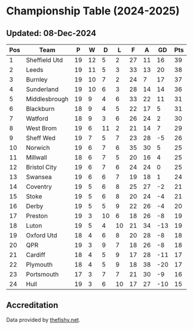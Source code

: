 # Championship Table (2024-2025)
## Updated: 08-Dec-2024

| Pos | Team | P | W | D | L | F | A | GD | Pts |
| --- | --- | --- | --- | --- | --- | --- | --- | --- | --- |
| 1 | Sheffield Utd | 19 | 12 | 5 | 2 | 27 | 11 | 16 | 39 |
| 2 | Leeds | 19 | 11 | 5 | 3 | 33 | 13 | 20 | 38 |
| 3 | Burnley | 19 | 10 | 7 | 2 | 24 | 7 | 17 | 37 |
| 4 | Sunderland | 19 | 10 | 6 | 3 | 28 | 14 | 14 | 36 |
| 5 | Middlesbrough | 19 | 9 | 4 | 6 | 33 | 22 | 11 | 31 |
| 6 | Blackburn | 18 | 9 | 4 | 5 | 22 | 17 | 5 | 31 |
| 7 | Watford | 18 | 9 | 3 | 6 | 26 | 24 | 2 | 30 |
| 8 | West Brom | 19 | 6 | 11 | 2 | 21 | 14 | 7 | 29 |
| 9 | Sheff Wed | 19 | 7 | 5 | 7 | 23 | 28 | -5 | 26 |
| 10 | Norwich | 19 | 6 | 7 | 6 | 35 | 30 | 5 | 25 |
| 11 | Millwall | 18 | 6 | 7 | 5 | 20 | 16 | 4 | 25 |
| 12 | Bristol City | 19 | 6 | 7 | 6 | 24 | 24 | 0 | 25 |
| 13 | Swansea | 19 | 6 | 6 | 7 | 19 | 18 | 1 | 24 |
| 14 | Coventry | 19 | 5 | 6 | 8 | 25 | 27 | -2 | 21 |
| 15 | Stoke | 19 | 5 | 6 | 8 | 20 | 24 | -4 | 21 |
| 16 | Derby | 19 | 5 | 5 | 9 | 22 | 26 | -4 | 20 |
| 17 | Preston | 19 | 3 | 10 | 6 | 18 | 26 | -8 | 19 |
| 18 | Luton | 19 | 5 | 4 | 10 | 21 | 34 | -13 | 19 |
| 19 | Oxford Utd | 18 | 4 | 6 | 8 | 20 | 28 | -8 | 18 |
| 20 | QPR | 19 | 3 | 9 | 7 | 18 | 26 | -8 | 18 |
| 21 | Cardiff | 18 | 4 | 5 | 9 | 17 | 28 | -11 | 17 |
| 22 | Plymouth | 18 | 4 | 5 | 9 | 18 | 38 | -20 | 17 |
| 23 | Portsmouth | 17 | 3 | 7 | 7 | 21 | 30 | -9 | 16 |
| 24 | Hull | 19 | 3 | 6 | 10 | 17 | 27 | -10 | 15 |

## Accreditation 

Data provided by [thefishy.net](https://www.thefishy.net/).